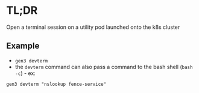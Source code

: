 # TL;DR

Open a terminal session on a utility pod launched onto the k8s cluster

## Example

* `gen3 devterm`
* the `devterm` command can also pass a command to the bash shell (`bash -c`) - ex:
```
gen3 devterm "nslookup fence-service"
```
